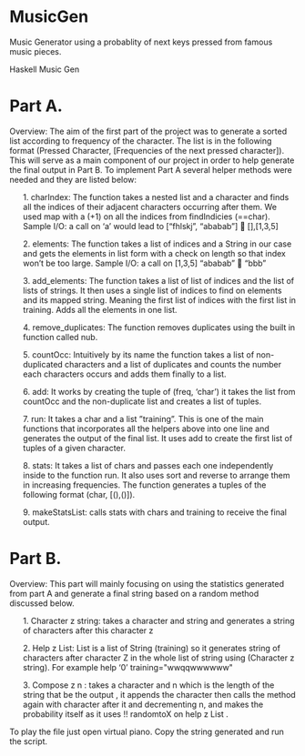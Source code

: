 # MusicGen
Music Generator using a probablity of next keys pressed from famous music pieces.

Haskell Music Gen
<br>
<h1>Part A.</h1>
Overview: The aim of the first part of the project was to generate a sorted list according to frequency of the character. The list is in the following format (Pressed Character, [Frequencies of the next pressed character]). This will serve as a main component of our project in order to help generate the final output in Part B.
To implement Part A several helper methods were needed and they are listed below:
<ol>
1.	charIndex: The function takes a nested list and a character and finds all the indices of their adjacent characters occurring after them. We used map with a (+1) on all the indices from findIndicies (==char).
Sample I/O: a call on ‘a’ would lead to [“fhlskj”, “ababab”]  [],[1,3,5] </ol>
<ol>2.	elements: The function takes a list of indices and a String in our case and gets the elements in list form with a check on length so that index won’t be too large.
Sample I/O: a call on [1,3,5] “ababab”  “bbb”</ol>
<ol>3.	add_elements: The function takes a list of list of indices and the list of lists of strings. It then uses a single list of indices to find on elements and its mapped string. Meaning the first list of indices with the first list in training. Adds all the elements in one list.</ol>
<ol>4.	remove_duplicates: The function removes duplicates using the built in function called nub.</ol>
<ol>5.	countOcc: Intuitively by its name the function takes a list of non-duplicated characters and a list of duplicates and counts the number each characters occurs and adds them finally to a list.</ol>
<ol>6.	add: It works by creating the tuple of (freq, ‘char’) it takes the list from countOcc and the non-duplicate list and creates a list of tuples.</ol>
<ol>7.	run: It takes a char and a list ”training”. This is one of the main functions that incorporates all the helpers above into one line and generates the output of the final list. It uses add to create the first list of tuples of a given character.</ol>
<ol>8.	stats: It takes a list of chars and passes each one independently inside to the function run. It also uses sort and reverse to arrange them in increasing frequencies. The function generates a tuples of the following format (char, [(),()]).</ol> 
<ol>9.	makeStatsList: calls stats with chars and training to receive the final output.</ol>

<h1>Part B.</h1>
Overview: This part will mainly focusing on using the statistics generated from part A and generate a final string based on a random method discussed below. 
<ol>
1.	Character  z  string:   takes a character and string and generates a string of characters after this character z </ol>
<ol>2.	Help z List: List is a list of String (training) so it generates string of characters after character Z in the whole list of string using (Character z  string). For example help ‘0’ training="wwqqwwwwww"</ol>
<ol>3.	Compose z n : takes a character and n which is the length of the string that be the output , it appends the character then calls the method again with character after it and decrementing n, and makes the probability itself as it uses !! randomtoX on help z List .</ol>

To play the file just open virtual piano. Copy the string generated and run the script.


